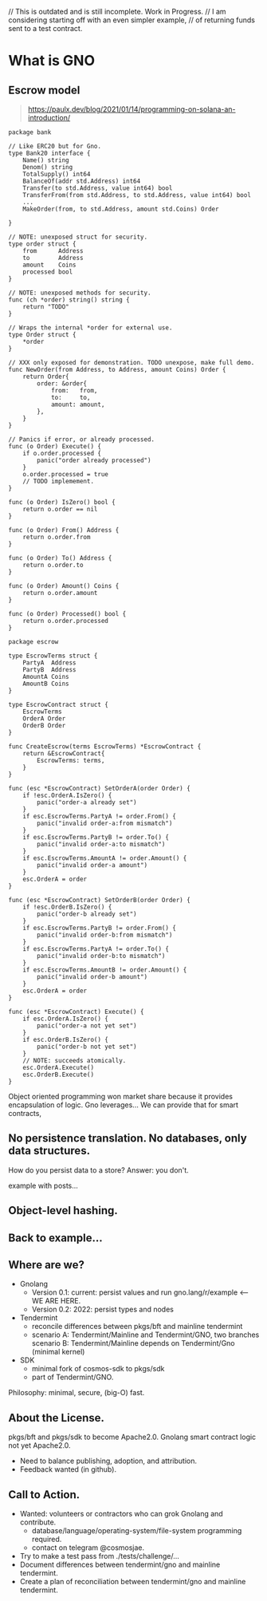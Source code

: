 // This is outdated and is still incomplete. Work in Progress.
// I am considering starting off with an even simpler example,
// of returning funds sent to a test contract.

# What is GNO

## Escrow model

> https://paulx.dev/blog/2021/01/14/programming-on-solana-an-introduction/

```golang
package bank

// Like ERC20 but for Gno.
type Bank20 interface {
	Name() string
	Denom() string
	TotalSupply() int64
	BalanceOf(addr std.Address) int64
	Transfer(to std.Address, value int64) bool
	TransferFrom(from std.Address, to std.Address, value int64) bool
	...
	MakeOrder(from, to std.Address, amount std.Coins) Order
	
}

// NOTE: unexposed struct for security.
type order struct {
	from      Address
	to        Address
	amount    Coins
	processed bool
}

// NOTE: unexposed methods for security.
func (ch *order) string() string {
	return "TODO"
}

// Wraps the internal *order for external use.
type Order struct {
	*order
}

// XXX only exposed for demonstration. TODO unexpose, make full demo.
func NewOrder(from Address, to Address, amount Coins) Order {
	return Order{
		order: &order{
			from:   from,
			to:     to,
			amount: amount,
		},
	}
}

// Panics if error, or already processed.
func (o Order) Execute() {
	if o.order.processed {
		panic("order already processed")
	}
	o.order.processed = true
	// TODO implemement.
}

func (o Order) IsZero() bool {
	return o.order == nil
}

func (o Order) From() Address {
	return o.order.from
}

func (o Order) To() Address {
	return o.order.to
}

func (o Order) Amount() Coins {
	return o.order.amount
}

func (o Order) Processed() bool {
	return o.order.processed
}
```

```golang
package escrow

type EscrowTerms struct {
	PartyA  Address
	PartyB  Address
	AmountA Coins
	AmountB Coins
}

type EscrowContract struct {
	EscrowTerms
	OrderA Order
	OrderB Order
}

func CreateEscrow(terms EscrowTerms) *EscrowContract {
	return &EscrowContract{
		EscrowTerms: terms,
	}
}

func (esc *EscrowContract) SetOrderA(order Order) {
	if !esc.OrderA.IsZero() {
		panic("order-a already set")
	}
	if esc.EscrowTerms.PartyA != order.From() {
		panic("invalid order-a:from mismatch")
	}
	if esc.EscrowTerms.PartyB != order.To() {
		panic("invalid order-a:to mismatch")
	}
	if esc.EscrowTerms.AmountA != order.Amount() {
		panic("invalid order-a amount")
	}
	esc.OrderA = order
}

func (esc *EscrowContract) SetOrderB(order Order) {
	if !esc.OrderB.IsZero() {
		panic("order-b already set")
	}
	if esc.EscrowTerms.PartyB != order.From() {
		panic("invalid order-b:from mismatch")
	}
	if esc.EscrowTerms.PartyA != order.To() {
		panic("invalid order-b:to mismatch")
	}
	if esc.EscrowTerms.AmountB != order.Amount() {
		panic("invalid order-b amount")
	}
	esc.OrderA = order
}

func (esc *EscrowContract) Execute() {
	if esc.OrderA.IsZero() {
		panic("order-a not yet set")
	}
	if esc.OrderB.IsZero() {
		panic("order-b not yet set")
	}
	// NOTE: succeeds atomically.
	esc.OrderA.Execute()
	esc.OrderB.Execute()
}
```

Object oriented programming won market share because it provides encapsulation of logic.
Gno leverages...
We can provide that for smart contracts, 

## No persistence translation.  No databases, only data structures.

How do you persist data to a store?
Answer: you don't.

example with posts...

## Object-level hashing.

## Back to example...

## Where are we?

 * Gnolang
   * Version 0.1: current: persist values and run gno.lang/r/example <-- WE ARE HERE.
   * Version 0.2: 2022: persist types and nodes
 * Tendermint
   * reconcile differences between pkgs/bft and mainline tendermint
   * scenario A: Tendermint/Mainline and Tendermint/GNO, two branches
     scenario B: Tendermint/Mainline depends on Tendermint/Gno (minimal kernel)
 * SDK
   * minimal fork of cosmos-sdk to pkgs/sdk
   * part of Tendermint/GNO.

Philosophy: minimal, secure, (big-O) fast. 

## About the License.

pkgs/bft and pkgs/sdk to become Apache2.0.
Gnolang smart contract logic not yet Apache2.0.
  * Need to balance publishing, adoption, and attribution.
  * Feedback wanted (in github).

## Call to Action.

 * Wanted: volunteers or contractors who can grok Gnolang and contribute.
   - database/language/operating-system/file-system programming required.
   - contact on telegram @cosmosjae.
 * Try to make a test pass from ./tests/challenge/...
 * Document differences between tendermint/gno and mainline tendermint.
 * Create a plan of reconciliation between tendermint/gno and mainline tendermint.
